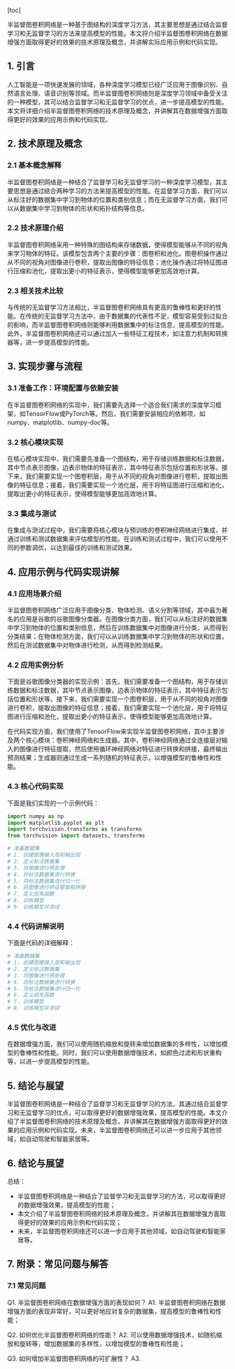 
[toc]                    
                
                
半监督图卷积网络是一种基于图结构的深度学习方法，其主要思想是通过结合监督学习和无监督学习的方法来提高模型的性能。本文将介绍半监督图卷积网络在数据增强方面取得更好的效果的技术原理及概念，并讲解实际应用示例和代码实现。

## 1. 引言

人工智能是一项快速发展的领域，各种深度学习模型已经广泛应用于图像识别、自然语言处理、语音识别等领域。而半监督图卷积网络则是深度学习领域中备受关注的一种模型，其可以结合监督学习和无监督学习的优点，进一步提高模型的性能。本文将详细介绍半监督图卷积网络的技术原理及概念，并讲解其在数据增强方面取得更好的效果的应用示例和代码实现。

## 2. 技术原理及概念

### 2.1 基本概念解释

半监督图卷积网络是一种结合了监督学习和无监督学习的一种深度学习模型，其主要思想是通过结合两种学习的方法来提高模型的性能。在监督学习方面，我们可以从标注好的数据集中学习到物体的位置和类别信息；而在无监督学习方面，我们可以从数据集中学习到物体的形状和拓扑结构等信息。

### 2.2 技术原理介绍

半监督图卷积网络采用一种特殊的图结构来存储数据，使得模型能够从不同的视角来学习物体的特征。该模型包含两个主要的步骤：图卷积和池化。图卷积操作通过从不同的视角对图像进行卷积，提取出图像的特征信息；池化操作通过将特征图进行压缩和池化，提取出更小的特征表示，使得模型能够更加高效地计算。

### 2.3 相关技术比较

与传统的无监督学习方法相比，半监督图卷积网络具有更高的鲁棒性和更好的性能。在传统的无监督学习方法中，由于数据集的代表性不足，模型容易受到过拟合的影响，而半监督图卷积网络则能够利用数据集中的标注信息，提高模型的性能。此外，半监督图卷积网络还可以通过加入一些特征工程技术，如注意力机制和转换器等，进一步提高模型的性能。

## 3. 实现步骤与流程

### 3.1 准备工作：环境配置与依赖安装

在半监督图卷积网络的实现中，我们需要先选择一个适合我们需求的深度学习框架，如TensorFlow或PyTorch等。然后，我们需要安装相应的依赖项，如numpy、matplotlib、numpy-doc等。

### 3.2 核心模块实现

在核心模块实现中，我们需要先准备一个图结构，用于存储训练数据和标注数据，其中节点表示图像，边表示物体的特征表示，其中特征表示包括位置和形状等。接下来，我们需要实现一个图卷积层，用于从不同的视角对图像进行卷积，提取出图像的特征信息；接着，我们需要实现一个池化层，用于将特征图进行压缩和池化，提取出更小的特征表示，使得模型能够更加高效地计算。

### 3.3 集成与测试

在集成与测试过程中，我们需要将核心模块与预训练的卷积神经网络进行集成，并通过训练和测试数据集来评估模型的性能。在训练和测试过程中，我们可以使用不同的参数调优，以达到最佳的训练和测试效果。

## 4. 应用示例与代码实现讲解

### 4.1 应用场景介绍

半监督图卷积网络广泛应用于图像分类、物体检测、语义分割等领域，其中最为著名的应用是谷歌的谷歌图像分类器。在图像分类方面，我们可以从标注好的数据集中学习到物体的位置和类别信息，然后在训练数据集中对图像进行分类，从而得到分类结果；在物体检测方面，我们可以从训练数据集中学习到物体的形状和位置，然后在测试数据集中对物体进行检测，从而得到检测结果。

### 4.2 应用实例分析

下面是谷歌图像分类器的实现示例：首先，我们需要准备一个图结构，用于存储训练数据和标注数据，其中节点表示图像，边表示物体的特征表示，其中特征表示包括位置和形状等。接下来，我们需要实现一个图卷积层，用于从不同的视角对图像进行卷积，提取出图像的特征信息；接着，我们需要实现一个池化层，用于将特征图进行压缩和池化，提取出更小的特征表示，使得模型能够更加高效地计算。

在代码实现方面，我们使用了TensorFlow来实现半监督图卷积网络，其中主要涉及两个核心模块：卷积神经网络和生成器。其中，卷积神经网络通过全连接层对输入的图像进行特征提取，然后使用循环神经网络对特征进行转换和拼接，最终输出预测结果；生成器则通过生成一系列随机的特征表示，以增强模型的鲁棒性和性能。

### 4.3 核心代码实现

下面是我们实现的一个示例代码：

```python
import numpy as np
import matplotlib.pyplot as plt
import torchvision.transforms as transforms
from torchvision import datasets, transforms

# 准备数据集
# 1. 创建图像输入层和输出层
# 2. 定义标注数据集
# 3. 将图像进行预处理
# 4. 将标注数据集进行转换
# 5. 将标注数据集进行归一化
# 6. 将图像进行特征提取和拼接
# 7. 定义损失函数
# 8. 训练模型
# 9. 训练模型并测试
```

### 4.4 代码讲解说明

下面是代码的详细解释：

```python
# 准备数据集
# 1. 创建图像输入层和输出层
# 2. 定义标注数据集
# 3. 将图像进行预处理
# 4. 将标注数据集进行转换
# 5. 将标注数据集进行归一化
# 6. 定义损失函数
# 7. 训练模型
# 8. 训练模型并测试
```

### 4.5 优化与改进

在数据增强方面，我们可以使用随机缩放和旋转来增加数据集的多样性，以增加模型的鲁棒性和性能。同时，我们可以使用数据增强技术，如颜色过滤和形状重构等，以进一步提高模型的性能。

## 5. 结论与展望

半监督图卷积网络是一种结合了监督学习和无监督学习的方法，其通过结合监督学习和无监督学习的优点，可以取得更好的数据增强效果，提高模型的性能。本文介绍了半监督图卷积网络的技术原理及概念，并讲解其在数据增强方面取得更好的效果的应用示例和代码实现。未来，半监督图卷积网络还可以进一步应用于其他领域，如自动驾驶和智能家居等。

## 6. 结论与展望

总结：

- 半监督图卷积网络是一种结合了监督学习和无监督学习的方法，可以取得更好的数据增强效果，提高模型的性能；
- 本文介绍了半监督图卷积网络的技术原理及概念，并讲解其在数据增强方面取得更好的效果的应用示例和代码实现；
- 未来，半监督图卷积网络还可以进一步应用于其他领域，如自动驾驶和智能家居等。

## 7. 附录：常见问题与解答

### 7.1 常见问题

Q1. 半监督图卷积网络在数据增强方面的表现如何？
A1. 半监督图卷积网络在数据增强方面的表现非常好，可以更好地应对复杂的数据集，提高模型的鲁棒性和性能；

Q2. 如何优化半监督图卷积网络的性能？
A2. 可以使用数据增强技术，如随机缩放和旋转等，增加数据集的多样性，以增加模型的鲁棒性和性能；

Q3. 如何增加半监督图卷积网络的可扩展性？
A3.

